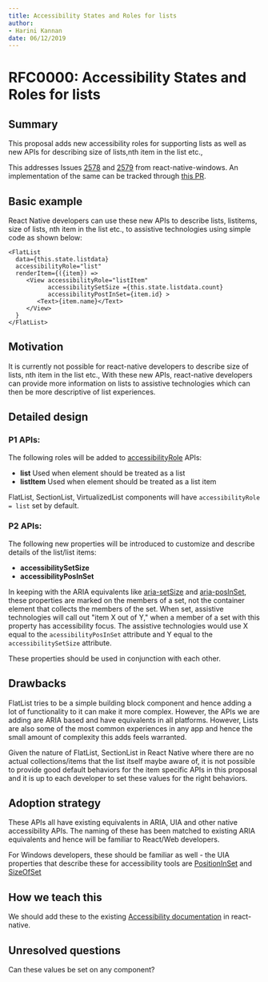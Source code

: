 ```yaml
---
title: Accessibility States and Roles for lists
author:
- Harini Kannan
date: 06/12/2019
---
```


# RFC0000: Accessibility States and Roles for lists

## Summary

This proposal adds new accessibility roles for supporting lists as well as new APIs for describing size of lists,nth item in the list etc.,

This addresses Issues [2578](https://github.com/microsoft/react-native-windows/issues/2578) and [2579](https://github.com/microsoft/react-native-windows/issues/2579) from react-native-windows. An implementation of the same can be tracked through [this PR](https://github.com/microsoft/react-native-windows/pull/2743). 

## Basic example

React Native developers can use these new APIs to describe lists, listitems, size of lists, nth item in the list etc., to assistive technologies using simple code as shown below:

```
<FlatList
  data={this.state.listdata}
  accessibilityRole="list"
  renderItem={({item}) =>
     <View accessibilityRole="listItem" 
           accessibilitySetSize ={this.state.listdata.count}
           accessibilityPostInSet={item.id} >
        <Text>{item.name}</Text>
     </View>
  }
</FlatList>
```


## Motivation

It is currently not possible for react-native developers to describe size of lists, nth item in the list etc., With these new APIs, react-native developers can provide more information on lists to assistive technologies which can then be more descriptive of list experiences. 

## Detailed design

### P1 APIs:
The following roles will be added to [accessibilityRole](https://facebook.github.io/react-native/docs/accessibility#accessibilityrole-ios-android) APIs:
- **list** Used when element should be treated as a list
- **listItem** Used when element should be treated as a list item

FlatList, SectionList, VirtualizedList components will have `accessibilityRole = list` set by default. 

### P2 APIs:
The following new properties will be introduced to customize and describe details of the list/list items:
- **accessibilitySetSize** 
- **accessibilityPosInSet**

In keeping with the ARIA equivalents like [aria-setSize](https://accessibilityresources.org/aria-setsize) and [aria-posInSet](https://accessibilityresources.org/aria-posinset), these properties are marked on the members of a set, not the container element that collects the members of the set. When set, assistive technologies will call out "item X out of Y," when a member of a set with this property has accessibility focus. The assistive technologies would use X equal to the `acessibilityPosInSet` attribute and Y equal to the `accessibilitySetSize` attribute.

These properties should be used in conjunction with each other.

## Drawbacks

FlatList tries to be a simple building block component and hence adding a lot of functionality to it can make it more complex. However, the APIs we are adding are ARIA based and have equivalents in all platforms. However, Lists are also some of the most common experiences in any app and hence the small amount of complexity this adds feels warranted.

Given the nature of FlatList, SectionList in React Native where there are no actual collections/items that the list itself maybe aware of, it is not possible to provide good default behaviors for the item specific APIs in this proposal and it is up to each developer to set these values for the right behaviors.

## Adoption strategy

These APIs all have existing equivalents in ARIA, UIA and other native accessibility APIs. The naming of these has been matched to existing ARIA equivalents and hence will be familiar to React/Web developers.

For Windows developers, these should be familiar as well - the UIA properties that describe these for accessibility tools are [PositionInSet](https://docs.microsoft.com/en-us/uwp/api/Windows.UI.Xaml.Automation.AutomationProperties.PositionInSetProperty) and [SizeOfSet](https://docs.microsoft.com/en-us/uwp/api/Windows.UI.Xaml.Automation.AutomationProperties.SizeOfSetProperty)

## How we teach this

We should add these to the existing [Accessibility documentation](https://facebook.github.io/react-native/docs/accessibility) in react-native. 

## Unresolved questions

Can these values be set on any component? 
